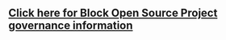 ## [Click here for Block Open Source Project governance information](https://github.com/block/.github/blob/main/GOVERNANCE.md)
